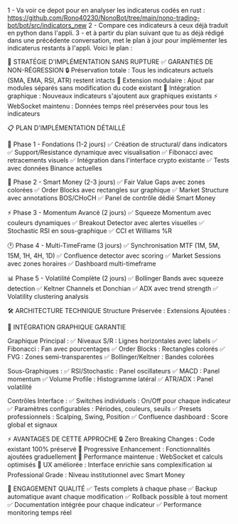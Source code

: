 1 - Va voir ce depot pour en analyser les indicaterus codés en rust : https://github.com/Rono40230/NonoBot/tree/main/nono-trading-bot/bot/src/indicators_new
2 - Compare ces indicateurs à ceux déjà traduit en python dans l'appli.
3 - et à partir du plan suivant que tu as déjà rédigé dans une précédente conversation, met le plan à jour pour implémenter les indicaterus restants à l'appli.
Voici le plan :


🎯 STRATÉGIE D'IMPLÉMENTATION SANS RUPTURE
✅ GARANTIES DE NON-RÉGRESSION
🔒 Préservation totale : Tous les indicateurs actuels (SMA, EMA, RSI, ATR) restent intacts
🔧 Extension modulaire : Ajout par modules séparés sans modification du code existant
🎨 Intégration graphique : Nouveaux indicateurs s'ajoutent aux graphiques existants
⚡ WebSocket maintenu : Données temps réel préservées pour tous les indicateurs


📋 PLAN D'IMPLÉMENTATION DÉTAILLÉ

🚀 Phase 1 - Fondations (1-2 jours)
✅ Création de structural/ dans indicators
✅ Support/Resistance dynamique avec visualisation
✅ Fibonacci avec retracements visuels
✅ Intégration dans l'interface crypto existante
✅ Tests avec données Binance actuelles

🧠 Phase 2 - Smart Money (2-3 jours)
✅ Fair Value Gaps avec zones colorées
✅ Order Blocks avec rectangles sur graphique
✅ Market Structure avec annotations BOS/CHoCH
✅ Panel de contrôle dédié Smart Money

⚡ Phase 3 - Momentum Avancé (2 jours)
✅ Squeeze Momentum avec couleurs dynamiques
✅ Breakout Detector avec alertes visuelles
✅ Stochastic RSI en sous-graphique
✅ CCI et Williams %R

🕐 Phase 4 - Multi-TimeFrame (3 jours)
✅ Synchronisation MTF (1M, 5M, 15M, 1H, 4H, 1D)
✅ Confluence detector avec scoring
✅ Market Sessions avec zones horaires
✅ Dashboard multi-timeframe

📊 Phase 5 - Volatilité Complète (2 jours)
✅ Bollinger Bands avec squeeze detection
✅ Keltner Channels et Donchian
✅ ADX avec trend strength
✅ Volatility clustering analysis


🛠️ ARCHITECTURE TECHNIQUE
Structure Préservée :
Extensions Ajoutées :

🎨 INTÉGRATION GRAPHIQUE GARANTIE

Graphique Principal :
✅ Niveaux S/R : Lignes horizontales avec labels
✅ Fibonacci : Fan avec pourcentages
✅ Order Blocks : Rectangles colorés
✅ FVG : Zones semi-transparentes
✅ Bollinger/Keltner : Bandes colorées

Sous-Graphiques :
✅ RSI/Stochastic : Panel oscillateurs
✅ MACD : Panel momentum
✅ Volume Profile : Histogramme latéral
✅ ATR/ADX : Panel volatilité

Contrôles Interface :
✅ Switches individuels : On/Off pour chaque indicateur
✅ Paramètres configurables : Périodes, couleurs, seuils
✅ Presets professionnels : Scalping, Swing, Position
✅ Confluence dashboard : Score global et signaux

⚡ AVANTAGES DE CETTE APPROCHE
🔒 Zero Breaking Changes : Code existant 100% préservé
🎯 Progressive Enhancement : Fonctionnalités ajoutées graduellement
🚀 Performance maintenue : WebSocket et calculs optimisés
🎨 UX améliorée : Interface enrichie sans complexification
📊 Professional Grade : Niveau institutionnel avec Smart Money

💪 ENGAGEMENT QUALITÉ
✅ Tests complets à chaque phase
✅ Backup automatique avant chaque modification
✅ Rollback possible à tout moment
✅ Documentation intégrée pour chaque indicateur
✅ Performance monitoring temps réel
